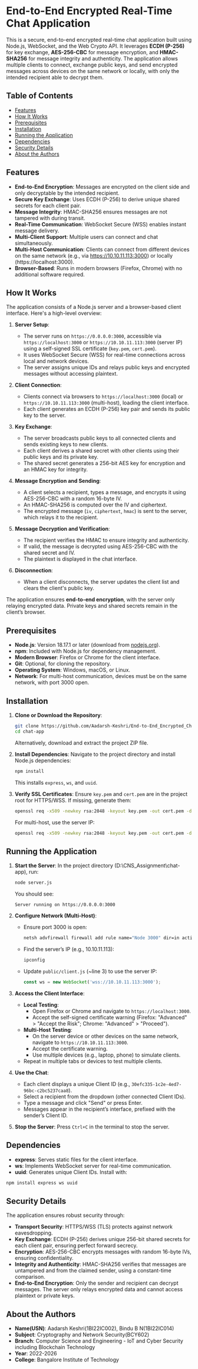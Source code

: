 # End-to-End Encrypted Real-Time Chat Application

This is a secure, end-to-end encrypted real-time chat application built using Node.js, WebSocket, and the Web Crypto API. It leverages **ECDH (P-256)** for key exchange, **AES-256-CBC** for message encryption, and **HMAC-SHA256** for message integrity and authenticity. The application allows multiple clients to connect, exchange public keys, and send encrypted messages across devices on the same network or locally, with only the intended recipient able to decrypt them.

## Table of Contents
- [Features](#features)
- [How It Works](#how-it-works)
- [Prerequisites](#prerequisites)
- [Installation](#installation)
- [Running the Application](#running-the-application)
- [Dependencies](#dependencies)
- [Security Details](#security-details)
- [About the Authors](#about-the-authors)

## Features
- **End-to-End Encryption**: Messages are encrypted on the client side and only decryptable by the intended recipient.
- **Secure Key Exchange**: Uses ECDH (P-256) to derive unique shared secrets for each client pair.
- **Message Integrity**: HMAC-SHA256 ensures messages are not tampered with during transit.
- **Real-Time Communication**: WebSocket Secure (WSS) enables instant message delivery.
- **Multi-Client Support**: Multiple users can connect and chat simultaneously.
- **Multi-Host Communication**: Clients can connect from different devices on the same network (e.g., via https://10.10.11.113:3000) or locally (https://localhost:3000).
- **Browser-Based**: Runs in modern browsers (Firefox, Chrome) with no additional software required.

## How It Works
The application consists of a Node.js server and a browser-based client interface. Here's a high-level overview:

1. **Server Setup**:
   - The server runs on `https://0.0.0.0:3000`, accessible via `https://localhost:3000` or `https://10.10.11.113:3000` (server IP) using a self-signed SSL certificate (`key.pem`, `cert.pem`).
   - It uses WebSocket Secure (WSS) for real-time connections across local and network devices.
   - The server assigns unique IDs and relays public keys and encrypted messages without accessing plaintext.

2. **Client Connection**:
   - Clients connect via browsers to `https://localhost:3000` (local) or `https://10.10.11.113:3000` (multi-host), loading the client interface.
   - Each client generates an ECDH (P-256) key pair and sends its public key to the server.

3. **Key Exchange**:
   - The server broadcasts public keys to all connected clients and sends existing keys to new clients.
   - Each client derives a shared secret with other clients using their public keys and its private key.
   - The shared secret generates a 256-bit AES key for encryption and an HMAC key for integrity.

4. **Message Encryption and Sending**:
   - A client selects a recipient, types a message, and encrypts it using AES-256-CBC with a random 16-byte IV.
   - An HMAC-SHA256 is computed over the IV and ciphertext.
   - The encrypted message (`iv`, `ciphertext`, `hmac`) is sent to the server, which relays it to the recipient.

5. **Message Decryption and Verification**:
   - The recipient verifies the HMAC to ensure integrity and authenticity.
   - If valid, the message is decrypted using AES-256-CBC with the shared secret and IV.
   - The plaintext is displayed in the chat interface.

6. **Disconnection**:
   - When a client disconnects, the server updates the client list and clears the client's public key.

The application ensures **end-to-end encryption**, with the server only relaying encrypted data. Private keys and shared secrets remain in the client’s browser.

## Prerequisites
- **Node.js**: Version 18.17.1 or later (download from [nodejs.org](https://nodejs.org)).
- **npm**: Included with Node.js for dependency management.
- **Modern Browser**: Firefox or Chrome for the client interface.
- **Git**: Optional, for cloning the repository.
- **Operating System**: Windows, macOS, or Linux.
- **Network**: For multi-host communication, devices must be on the same network, with port 3000 open.

## Installation
1. **Clone or Download the Repository**:
   ```bash
   git clone https://github.com/Aadarsh-Keshri/End-to-End_Encrypted_Chat_App.git
   cd chat-app
   ```
   Alternatively, download and extract the project ZIP file.

2. **Install Dependencies**:
   Navigate to the project directory and install Node.js dependencies:
   ```bash
   npm install
   ```
   This installs `express`, `ws`, and `uuid`.

3. **Verify SSL Certificates**:
   Ensure `key.pem` and `cert.pem` are in the project root for HTTPS/WSS. If missing, generate them:
   ```bash
   openssl req -x509 -newkey rsa:2048 -keyout key.pem -out cert.pem -days 365 -nodes -subj "/CN=localhost"
   ```
   For multi-host, use the server IP:
   ```bash
   openssl req -x509 -newkey rsa:2048 -keyout key.pem -out cert.pem -days 365 -nodes -subj "/CN=10.10.11.113"
   ```

## Running the Application
1. **Start the Server**:
   In the project directory (D:\CNS_Assignment\chat-app), run:
   ```bash
   node server.js
   ```
   You should see:
   ```
   Server running on https://0.0.0.0:3000
   ```

2. **Configure Network (Multi-Host)**:
   - Ensure port 3000 is open:
     ```bash
     netsh advfirewall firewall add rule name="Node 3000" dir=in action=allow protocol=TCP localport=3000
     ```
   - Find the server’s IP (e.g., 10.10.11.113):
     ```bash
     ipconfig
     ```
   - Update `public/client.js` (~line 3) to use the server IP:
     ```javascript
     const ws = new WebSocket('wss://10.10.11.113:3000');
     ```

3. **Access the Client Interface**:
   - **Local Testing**:
     - Open Firefox or Chrome and navigate to `https://localhost:3000`.
     - Accept the self-signed certificate warning (Firefox: "Advanced" > "Accept the Risk"; Chrome: "Advanced" > "Proceed").
   - **Multi-Host Testing**:
     - On the server device or other devices on the same network, navigate to `https://10.10.11.113:3000`.
     - Accept the certificate warning.
     - Use multiple devices (e.g., laptop, phone) to simulate clients.
   - Repeat in multiple tabs or devices to test multiple clients.

4. **Use the Chat**:
   - Each client displays a unique Client ID (e.g., `30efc335-1c2e-4ed7-96bc-c2bc5237caa8`).
   - Select a recipient from the dropdown (other connected Client IDs).
   - Type a message and click "Send" or press Enter.
   - Messages appear in the recipient’s interface, prefixed with the sender’s Client ID.

5. **Stop the Server**:
   Press `Ctrl+C` in the terminal to stop the server.

## Dependencies
- **express**: Serves static files for the client interface.
- **ws**: Implements WebSocket server for real-time communication.
- **uuid**: Generates unique Client IDs.
Install with:
```bash
npm install express ws uuid
```

## Security Details
The application ensures robust security through:
- **Transport Security**: HTTPS/WSS (TLS) protects against network eavesdropping.
- **Key Exchange**: ECDH (P-256) derives unique 256-bit shared secrets for each client pair, ensuring perfect forward secrecy.
- **Encryption**: AES-256-CBC encrypts messages with random 16-byte IVs, ensuring confidentiality.
- **Integrity and Authenticity**: HMAC-SHA256 verifies that messages are untampered and from the claimed sender, using a constant-time comparison.
- **End-to-End Encryption**: Only the sender and recipient can decrypt messages. The server only relays encrypted data and cannot access plaintext or private keys.

## About the Authors
- **Name(USN)**: Aadarsh Keshri(1BI22IC002), Bindu B N(1BI22IC014)
- **Subject**: Cryptography and Network Security(BCY602)
- **Branch**: Computer Science and Engineering - IoT and Cyber Security including Blockchain Technology
- **Year**: 2022-2026
- **College**: Bangalore Institute of Technology